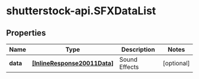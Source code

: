 # shutterstock-api.SFXDataList

## Properties
Name | Type | Description | Notes
------------ | ------------- | ------------- | -------------
**data** | [**[InlineResponse20011Data]**](InlineResponse20011Data.md) | Sound Effects | [optional] 



